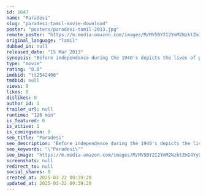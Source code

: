 ```yaml
---
id: 1647
name: "Paradesi"
slug: "paradesi-tamil-movie-download"
poster: "posters/paradesi-tamil-2013.jpg"
remote_poster: "https://m.media-amazon.com/images/M/MV5BY2I2YmM2NzktZmI4Yy00NzUyLTkyNTQtMzk3MTUyZTk0ZmU4XkEyXkFqcGc@._V1_SX300.jpg"
original_language: "Tamil"
dubbed_in: null
released_date: "15 Mar 2013"
synopsis: "Before independence during the 1940's depicts the lives of poor carefree villagers who are lured to work in Tea plantation farms and how they are forced to live rest of their lives as slaves with no traces of hope and freedom."
type: "movie"
rating: "8.0"
imdbid: "tt2542406"
tmdbid: null
views: 0
likes: 0
dislikes: 0
author_id: 1
trailer_url: null
runtime: "126 min"
is_featured: 0
is_active: 1
is_comingsoon: 0
seo_title: "Paradesi"
seo_description: "Before independence during the 1940's depicts the lives of poor carefree villagers who are lured to work in Tea plantation farms and how they are forced to live rest of their lives as slaves with no traces of hope and freedom."
seo_keywords: "\"Paradesi\""
seo_image: "https://m.media-amazon.com/images/M/MV5BY2I2YmM2NzktZmI4Yy00NzUyLTkyNTQtMzk3MTUyZTk0ZmU4XkEyXkFqcGc@._V1_SX300.jpg"
screenshots: null
redirect_to: null
social_shares: 0
created_at: 2025-03-22 09:39:20
updated_at: 2025-03-22 09:39:20
---
```


